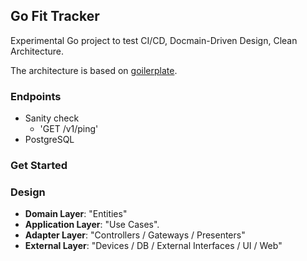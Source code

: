 ## Go Fit Tracker

Experimental Go project to test CI/CD, Docmain-Driven Design, Clean Architecture.

The architecture is based on [goilerplate](https://github.com/resotto/goilerplate/tree/master).

### Endpoints

- Sanity check
  - 'GET /v1/ping'
- PostgreSQL

### Get Started

### Design

- **Domain Layer**: "Entities"
- **Application Layer**: "Use Cases".
- **Adapter Layer**: "Controllers / Gateways / Presenters"
- **External Layer**: "Devices / DB / External Interfaces / UI / Web"
